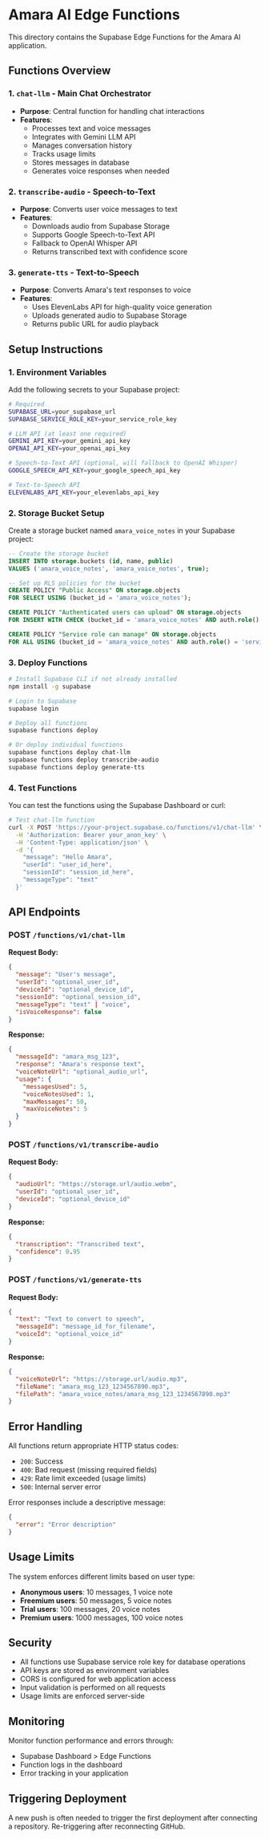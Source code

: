 # Amara AI Edge Functions

This directory contains the Supabase Edge Functions for the Amara AI application.

## Functions Overview

### 1. `chat-llm` - Main Chat Orchestrator
- **Purpose**: Central function for handling chat interactions
- **Features**:
  - Processes text and voice messages
  - Integrates with Gemini LLM API
  - Manages conversation history
  - Tracks usage limits
  - Stores messages in database
  - Generates voice responses when needed

### 2. `transcribe-audio` - Speech-to-Text
- **Purpose**: Converts user voice messages to text
- **Features**:
  - Downloads audio from Supabase Storage
  - Supports Google Speech-to-Text API
  - Fallback to OpenAI Whisper API
  - Returns transcribed text with confidence score

### 3. `generate-tts` - Text-to-Speech
- **Purpose**: Converts Amara's text responses to voice
- **Features**:
  - Uses ElevenLabs API for high-quality voice generation
  - Uploads generated audio to Supabase Storage
  - Returns public URL for audio playback

## Setup Instructions

### 1. Environment Variables

Add the following secrets to your Supabase project:

```bash
# Required
SUPABASE_URL=your_supabase_url
SUPABASE_SERVICE_ROLE_KEY=your_service_role_key

# LLM API (at least one required)
GEMINI_API_KEY=your_gemini_api_key
OPENAI_API_KEY=your_openai_api_key

# Speech-to-Text API (optional, will fallback to OpenAI Whisper)
GOOGLE_SPEECH_API_KEY=your_google_speech_api_key

# Text-to-Speech API
ELEVENLABS_API_KEY=your_elevenlabs_api_key
```

### 2. Storage Bucket Setup

Create a storage bucket named `amara_voice_notes` in your Supabase project:

```sql
-- Create the storage bucket
INSERT INTO storage.buckets (id, name, public) 
VALUES ('amara_voice_notes', 'amara_voice_notes', true);

-- Set up RLS policies for the bucket
CREATE POLICY "Public Access" ON storage.objects
FOR SELECT USING (bucket_id = 'amara_voice_notes');

CREATE POLICY "Authenticated users can upload" ON storage.objects
FOR INSERT WITH CHECK (bucket_id = 'amara_voice_notes' AND auth.role() = 'authenticated');

CREATE POLICY "Service role can manage" ON storage.objects
FOR ALL USING (bucket_id = 'amara_voice_notes' AND auth.role() = 'service_role');
```

### 3. Deploy Functions

```bash
# Install Supabase CLI if not already installed
npm install -g supabase

# Login to Supabase
supabase login

# Deploy all functions
supabase functions deploy

# Or deploy individual functions
supabase functions deploy chat-llm
supabase functions deploy transcribe-audio
supabase functions deploy generate-tts
```

### 4. Test Functions

You can test the functions using the Supabase Dashboard or curl:

```bash
# Test chat-llm function
curl -X POST 'https://your-project.supabase.co/functions/v1/chat-llm' \
  -H 'Authorization: Bearer your_anon_key' \
  -H 'Content-Type: application/json' \
  -d '{
    "message": "Hello Amara",
    "userId": "user_id_here",
    "sessionId": "session_id_here",
    "messageType": "text"
  }'
```

## API Endpoints

### POST `/functions/v1/chat-llm`

**Request Body:**
```json
{
  "message": "User's message",
  "userId": "optional_user_id",
  "deviceId": "optional_device_id",
  "sessionId": "optional_session_id",
  "messageType": "text" | "voice",
  "isVoiceResponse": false
}
```

**Response:**
```json
{
  "messageId": "amara_msg_123",
  "response": "Amara's response text",
  "voiceNoteUrl": "optional_audio_url",
  "usage": {
    "messagesUsed": 5,
    "voiceNotesUsed": 1,
    "maxMessages": 50,
    "maxVoiceNotes": 5
  }
}
```

### POST `/functions/v1/transcribe-audio`

**Request Body:**
```json
{
  "audioUrl": "https://storage.url/audio.webm",
  "userId": "optional_user_id",
  "deviceId": "optional_device_id"
}
```

**Response:**
```json
{
  "transcription": "Transcribed text",
  "confidence": 0.95
}
```

### POST `/functions/v1/generate-tts`

**Request Body:**
```json
{
  "text": "Text to convert to speech",
  "messageId": "message_id_for_filename",
  "voiceId": "optional_voice_id"
}
```

**Response:**
```json
{
  "voiceNoteUrl": "https://storage.url/audio.mp3",
  "fileName": "amara_msg_123_1234567890.mp3",
  "filePath": "amara_voice_notes/amara_msg_123_1234567890.mp3"
}
```

## Error Handling

All functions return appropriate HTTP status codes:

- `200`: Success
- `400`: Bad request (missing required fields)
- `429`: Rate limit exceeded (usage limits)
- `500`: Internal server error

Error responses include a descriptive message:

```json
{
  "error": "Error description"
}
```

## Usage Limits

The system enforces different limits based on user type:

- **Anonymous users**: 10 messages, 1 voice note
- **Freemium users**: 50 messages, 5 voice notes
- **Trial users**: 100 messages, 20 voice notes
- **Premium users**: 1000 messages, 100 voice notes

## Security

- All functions use Supabase service role key for database operations
- API keys are stored as environment variables
- CORS is configured for web application access
- Input validation is performed on all requests
- Usage limits are enforced server-side

## Monitoring

Monitor function performance and errors through:
- Supabase Dashboard > Edge Functions
- Function logs in the dashboard
- Error tracking in your application

## Triggering Deployment
A new push is often needed to trigger the first deployment after connecting a repository.
Re-triggering after reconnecting GitHub. 